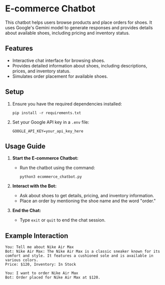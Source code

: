 # E-commerce Chatbot

This chatbot helps users browse products and place orders for shoes. It uses Google's Gemini model to generate responses and provides details about available shoes, including pricing and inventory status.

## Features
- Interactive chat interface for browsing shoes.
- Provides detailed information about shoes, including descriptions, prices, and inventory status.
- Simulates order placement for available shoes.

## Setup
1. Ensure you have the required dependencies installed:
   ```
   pip install -r requirements.txt
   ```
2. Set your Google API key in a `.env` file:
   ```
   GOOGLE_API_KEY=your_api_key_here
   ```

## Usage Guide
1. **Start the E-commerce Chatbot:**
   - Run the chatbot using the command:
     ```
     python3 ecommerce_chatbot.py
     ```

2. **Interact with the Bot:**
   - Ask about shoes to get details, pricing, and inventory information.
   - Place an order by mentioning the shoe name and the word "order."

3. **End the Chat:**
   - Type `exit` or `quit` to end the chat session.

## Example Interaction
```
You: Tell me about Nike Air Max
Bot: Nike Air Max: The Nike Air Max is a classic sneaker known for its comfort and style. It features a cushioned sole and is available in various colors.
Price: $120, Inventory: In Stock

You: I want to order Nike Air Max
Bot: Order placed for Nike Air Max at $120.
``` 